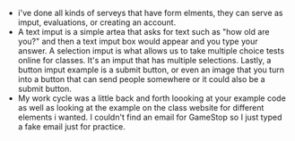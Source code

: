 * i've done all kinds of serveys that have form elments, they can serve as imput, evaluations, or creating an account.
* A text imput is a simple artea that asks for text such as "how old are you?" and then a text imput box would appear and you type your answer. A selection imput is what allows us to take multiple choice tests online for classes. It's an imput that has multiple selections. Lastly, a button imput example is a submit button, or even an image that you turn into a button that can send people somewhere or it could also be a submit button.
* My work cycle was a little back and forth loooking at your example code as well as looking at the example on the class website for different elements i wanted. I couldn't find an email for GameStop so I just typed a fake email just for practice.